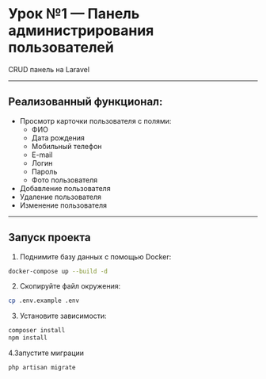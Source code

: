# Урок №1 — Панель администрирования пользователей

CRUD панель на Laravel

---

## Реализованный функционал:
- Просмотр карточки пользователя с полями:  
  - ФИО  
  - Дата рождения  
  - Мобильный телефон  
  - E-mail  
  - Логин  
  - Пароль  
  - Фото пользователя
- Добавление пользователя
- Удаление пользователя
- Изменение пользователя

---

## Запуск проекта

1. Поднимите базу данных с помощью Docker:

```bash
docker-compose up --build -d
```
2. Скопируйте файл окружения:

```bash
cp .env.example .env
```
3. Установите зависимости:

```bash
composer install
npm install
```
4.Запустите миграции

```bash
php artisan migrate
```
